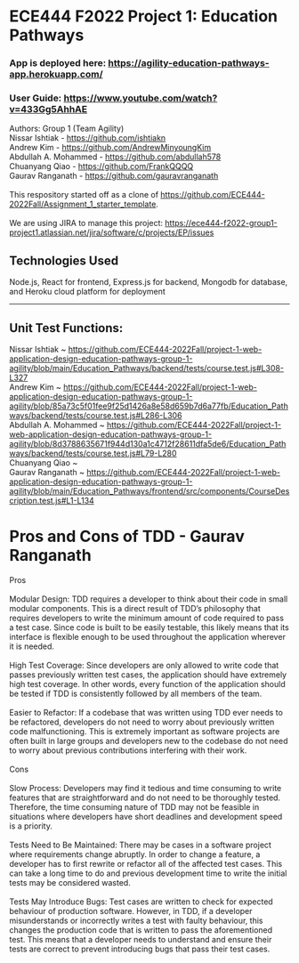 # ECE444 F2022 Project 1: Education Pathways
### App is deployed here: https://agility-education-pathways-app.herokuapp.com/
### User Guide: https://www.youtube.com/watch?v=433Gg5AhhAE
Authors: Group 1 (Team Agility)
<br />Nissar Ishtiak - https://github.com/ishtiakn
<br />Andrew Kim - https://github.com/AndrewMinyoungKim
<br />Abdullah A. Mohammed - https://github.com/abdullah578
<br />Chuanyang Qiao - https://github.com/FrankQQQQ
<br />Gaurav Ranganath - https://github.com/gauravranganath
<br /><br />
This respository started off as a clone of https://github.com/ECE444-2022Fall/Assignment_1_starter_template.
<br /><br />
We are using JIRA to manage this project: https://ece444-f2022-group1-project1.atlassian.net/jira/software/c/projects/EP/issues
## Technologies Used
Node.js, React for frontend, Express.js for backend, Mongodb for database, and Heroku cloud platform for deployment

-----
## Unit Test Functions:
Nissar Ishtiak ~ https://github.com/ECE444-2022Fall/project-1-web-application-design-education-pathways-group-1-agility/blob/main/Education_Pathways/backend/tests/course.test.js#L308-L327
<br />Andrew Kim ~ https://github.com/ECE444-2022Fall/project-1-web-application-design-education-pathways-group-1-agility/blob/85a73c5f01fee9f25d1426a8e58d659b7d6a77fb/Education_Pathways/backend/tests/course.test.js#L286-L306
<br />Abdullah A. Mohammed ~ https://github.com/ECE444-2022Fall/project-1-web-application-design-education-pathways-group-1-agility/blob/8d3788635671f944d130a1c4712f28611dfa5de6/Education_Pathways/backend/tests/course.test.js#L79-L280
<br />Chuanyang Qiao ~
<br />Gaurav Ranganath ~ https://github.com/ECE444-2022Fall/project-1-web-application-design-education-pathways-group-1-agility/blob/main/Education_Pathways/frontend/src/components/CourseDescription.test.js#L1-L134

# Pros and Cons of TDD - Gaurav Ranganath
Pros
<br/><br/>
Modular Design: TDD requires a developer to think about their code in small modular components. This is a direct result of TDD’s philosophy that requires developers to write the minimum amount of code required to pass a test case. Since code is built to be easily testable, this likely means that its interface is flexible enough to be used throughout the application wherever it is needed.
<br/><br/>
High Test Coverage: Since developers are only allowed to write code that passes previously written test cases, the application should have extremely high test coverage. In other words, every function of the application should be tested if TDD is consistently followed by all members of the team.
<br/><br/>
Easier to Refactor: If a codebase that was written using TDD ever needs to be refactored, developers do not need to worry about previously written code malfunctioning. This is extremely important as software projects are often built in large groups and developers new to the codebase do not need to worry about previous contributions interfering with their work.
<br/><br/>
Cons
<br/><br/>
Slow Process: Developers may find it tedious and time consuming to write features that are straightforward and do not need to be thoroughly tested. Therefore, the time consuming nature of TDD may not be feasible in situations where developers have short deadlines and development speed is a priority.
<br/><br/>
Tests Need to Be Maintained: There may be cases in a software project where requirements change abruptly. In order to change a feature, a developer has to first rewrite or refactor all of the affected test cases. This can take a long time to do and previous development time to write the initial tests may be considered wasted.
<br/><br/>
Tests May Introduce Bugs: Test cases are written to check for expected behaviour of production software. However, in TDD, if a developer misunderstands or incorrectly writes a test with faulty behaviour, this changes the production code that is written to pass the aforementioned test. This means that a developer needs to understand and ensure their tests are correct to prevent introducing bugs that pass their test cases. 
